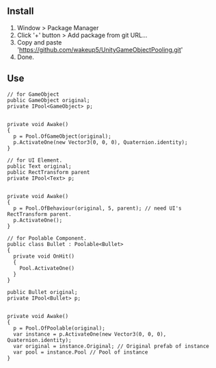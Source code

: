 ## Install
1. Window > Package Manager
2. Click '+' button > Add package from git URL...
3. Copy and paste 'https://github.com/wakeup5/UnityGameObjectPooling.git'
4. Done.

## Use
```
// for GameObject
public GameObject original;
private IPool<GameObject> p;


private void Awake()
{
  p = Pool.OfGameObject(original);
  p.ActivateOne(new Vector3(0, 0, 0), Quaternion.identity);
}
```
```
// for UI Element.
public Text original;
public RectTransform parent
private IPool<Text> p;


private void Awake()
{
  p = Pool.OfBehaviour(original, 5, parent); // need UI's RectTransform parent.
  p.ActivateOne();
}
```
```
// for Poolable Component.
public class Bullet : Poolable<Bullet>
{
  private void OnHit()
  {
    Pool.ActivateOne()
  }
}

public Bullet original;
private IPool<Bullet> p;


private void Awake()
{
  p = Pool.OfPoolable(original);
  var instance = p.ActivateOne(new Vector3(0, 0, 0), Quaternion.identity);
  var original = instance.Original; // Original prefab of instance
  var pool = instance.Pool // Pool of instance
}
```
